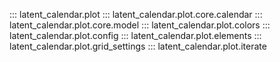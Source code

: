 
::: latent_calendar.plot
::: latent_calendar.plot.core.calendar
::: latent_calendar.plot.core.model
::: latent_calendar.plot.colors
::: latent_calendar.plot.config 
::: latent_calendar.plot.elements
::: latent_calendar.plot.grid_settings
::: latent_calendar.plot.iterate